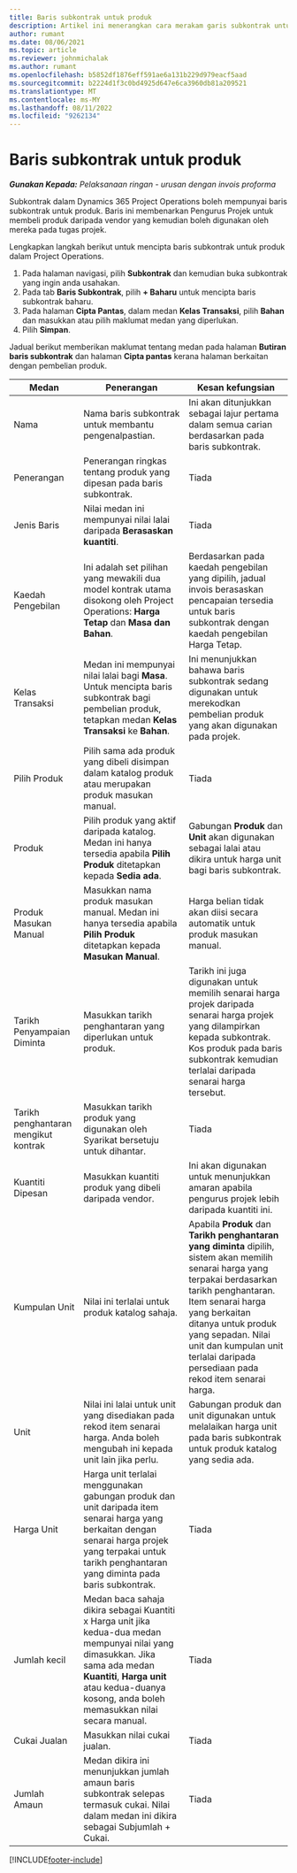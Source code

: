 ```yaml
---
title: Baris subkontrak untuk produk
description: Artikel ini menerangkan cara merakam garis subkontrak untuk produk dan menggunakan pelbagai bidang untuk merekodkan pembelian produk daripada vendor.
author: rumant
ms.date: 08/06/2021
ms.topic: article
ms.reviewer: johnmichalak
ms.author: rumant
ms.openlocfilehash: b5852df1876eff591ae6a131b229d979eacf5aad
ms.sourcegitcommit: b2224d1f3c0bd4925d647e6ca3960db81a209521
ms.translationtype: MT
ms.contentlocale: ms-MY
ms.lasthandoff: 08/11/2022
ms.locfileid: "9262134"
---
```

# <a name="subcontract-lines-for-products"></a>Baris subkontrak untuk produk

_**Gunakan Kepada:** Pelaksanaan ringan - urusan dengan invois proforma_

Subkontrak dalam Dynamics 365 Project Operations boleh mempunyai baris subkontrak untuk produk. Baris ini membenarkan Pengurus Projek untuk membeli produk daripada vendor yang kemudian boleh digunakan oleh mereka pada tugas projek.

Lengkapkan langkah berikut untuk mencipta baris subkontrak untuk produk dalam Project Operations.

1. Pada halaman navigasi, pilih **Subkontrak** dan kemudian buka subkontrak yang ingin anda usahakan. 
2. Pada tab **Baris Subkontrak**, pilih **+ Baharu** untuk mencipta baris subkontrak baharu.
3. Pada halaman **Cipta Pantas**, dalam medan **Kelas Transaksi**, pilih **Bahan** dan masukkan atau pilih maklumat medan yang diperlukan. 
4. Pilih **Simpan**.

Jadual berikut memberikan maklumat tentang medan pada halaman **Butiran baris subkontrak** dan halaman **Cipta pantas** kerana halaman berkaitan dengan pembelian produk.

| Medan | Penerangan | Kesan kefungsian|
| ----- | ----------- | ----------- |
| Nama | Nama baris subkontrak untuk membantu pengenalpastian. |Ini akan ditunjukkan sebagai lajur pertama dalam semua carian berdasarkan pada baris subkontrak.
| Penerangan | Penerangan ringkas tentang produk yang dipesan pada baris subkontrak. | Tiada |
| Jenis Baris | Nilai medan ini mempunyai nilai lalai daripada **Berasaskan kuantiti**. |Tiada |
| Kaedah Pengebilan | Ini adalah set pilihan yang mewakili dua model kontrak utama disokong oleh Project Operations: **Harga Tetap** dan **Masa dan Bahan**. | Berdasarkan pada kaedah pengebilan yang dipilih, jadual invois berasaskan pencapaian tersedia untuk baris subkontrak dengan kaedah pengebilan Harga Tetap. |
| Kelas Transaksi |Medan ini mempunyai nilai lalai bagi **Masa**. Untuk mencipta baris subkontrak bagi pembelian produk, tetapkan medan  **Kelas Transaksi** ke **Bahan**.  | Ini menunjukkan bahawa baris subkontrak sedang digunakan untuk merekodkan pembelian produk yang akan digunakan pada projek. |
| Pilih Produk | Pilih sama ada produk yang dibeli disimpan dalam katalog produk atau merupakan produk masukan manual. |Tiada |
| Produk | Pilih produk yang aktif daripada katalog. Medan ini hanya tersedia apabila **Pilih Produk** ditetapkan kepada **Sedia ada**. |Gabungan **Produk** dan **Unit** akan digunakan sebagai lalai atau dikira untuk harga unit bagi baris subkontrak.
| Produk Masukan Manual | Masukkan nama produk masukan manual. Medan ini hanya tersedia apabila **Pilih Produk** ditetapkan kepada **Masukan Manual**.  |Harga belian tidak akan diisi secara automatik untuk produk masukan manual.|
| Tarikh Penyampaian Diminta | Masukkan tarikh penghantaran yang diperlukan untuk produk.| Tarikh ini juga digunakan untuk memilih senarai harga projek daripada senarai harga projek yang dilampirkan kepada subkontrak. Kos produk pada baris subkontrak kemudian terlalai daripada senarai harga tersebut. |
| Tarikh penghantaran mengikut kontrak | Masukkan tarikh produk yang digunakan oleh Syarikat bersetuju untuk dihantar.  |Tiada|
| Kuantiti Dipesan | Masukkan kuantiti produk yang dibeli daripada vendor.| Ini akan digunakan untuk menunjukkan amaran apabila pengurus projek lebih daripada kuantiti ini.|
| Kumpulan Unit | Nilai ini terlalai untuk produk katalog sahaja. |Apabila **Produk** dan **Tarikh penghantaran yang diminta** dipilih, sistem akan memilih senarai harga yang terpakai berdasarkan tarikh penghantaran. Item senarai harga yang berkaitan ditanya untuk produk yang sepadan. Nilai unit dan kumpulan unit terlalai daripada persediaan pada rekod item senarai harga. |
| Unit | Nilai ini lalai untuk unit yang disediakan pada rekod item senarai harga. Anda boleh mengubah ini kepada unit lain jika perlu.| Gabungan produk dan unit digunakan untuk melalaikan harga unit pada baris subkontrak untuk produk katalog yang sedia ada. |
| Harga Unit | Harga unit terlalai menggunakan gabungan produk dan unit daripada item senarai harga yang berkaitan dengan senarai harga projek yang terpakai untuk tarikh penghantaran yang diminta pada baris subkontrak.  |Tiada |
| Jumlah kecil | Medan baca sahaja dikira sebagai Kuantiti x Harga unit jika kedua-dua medan mempunyai nilai yang dimasukkan. Jika sama ada medan **Kuantiti**, **Harga unit** atau kedua-duanya kosong, anda boleh memasukkan nilai secara manual.  |Tiada |
| Cukai Jualan | Masukkan nilai cukai jualan. |Tiada |
| Jumlah Amaun | Medan dikira ini menunjukkan jumlah amaun baris subkontrak selepas termasuk cukai. Nilai dalam medan ini dikira sebagai Subjumlah + Cukai. |Tiada |


[!INCLUDE[footer-include](../../includes/footer-banner.md)]
